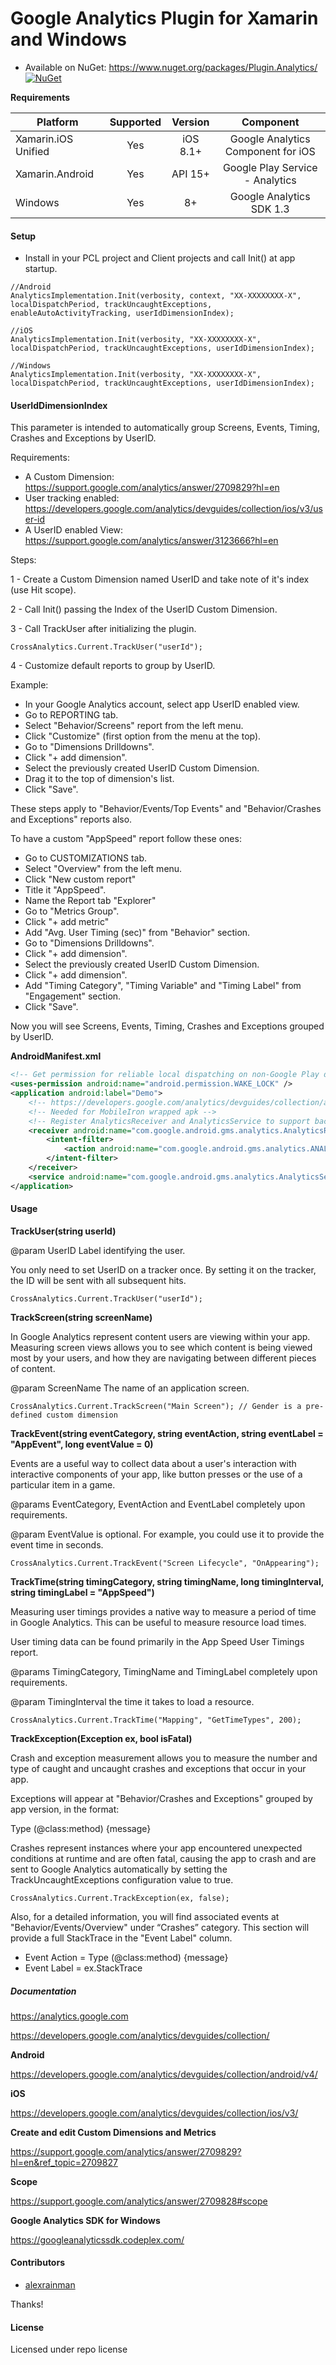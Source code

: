 # Google Analytics Plugin for Xamarin and Windows

* Available on NuGet: https://www.nuget.org/packages/Plugin.Analytics/ [![NuGet](https://img.shields.io/nuget/v/Plugin.Analytics.svg?label=NuGet)](https://www.nuget.org/packages/Plugin.Analytics/)

**Requirements**

|Platform|Supported|Version|Component|
| ------------------- | :-----------: | :-----------: | :------------------: |
|Xamarin.iOS Unified|Yes|iOS 8.1+|Google Analytics Component for iOS|
|Xamarin.Android|Yes|API 15+|Google Play Service - Analytics|
|Windows|Yes|8+|Google Analytics SDK 1.3|

#### Setup

* Install in your PCL project and Client projects and call Init() at app startup.

```
//Android
AnalyticsImplementation.Init(verbosity, context, "XX-XXXXXXXX-X", localDispatchPeriod, trackUncaughtExceptions, enableAutoActivityTracking, userIdDimensionIndex);

//iOS
AnalyticsImplementation.Init(verbosity, "XX-XXXXXXXX-X", localDispatchPeriod, trackUncaughtExceptions, userIdDimensionIndex);

//Windows
AnalyticsImplementation.Init(verbosity, "XX-XXXXXXXX-X", localDispatchPeriod, trackUncaughtExceptions, userIdDimensionIndex);
```

#### UserIdDimensionIndex

This parameter is intended to automatically group Screens, Events, Timing, Crashes and Exceptions by UserID.

Requirements:

- A Custom Dimension: https://support.google.com/analytics/answer/2709829?hl=en
- User tracking enabled: https://developers.google.com/analytics/devguides/collection/ios/v3/user-id
- A UserID enabled View: https://support.google.com/analytics/answer/3123666?hl=en

Steps:

1 - Create a Custom Dimension named UserID and take note of it's index (use Hit scope).

2 - Call Init() passing the Index of the UserID Custom Dimension.

3 - Call TrackUser after initializing the plugin.

```
CrossAnalytics.Current.TrackUser("userId");
```

4 - Customize default reports to group by UserID.

Example:

- In your Google Analytics account, select app UserID enabled view.
- Go to REPORTING tab.
- Select "Behavior/Screens" report from the left menu.
- Click "Customize" (first option from the menu at the top).
- Go to "Dimensions Drilldowns".
- Click "+ add dimension".
- Select the previously created UserID Custom Dimension.
- Drag it to the top of dimension's list.
- Click "Save".

These steps apply to "Behavior/Events/Top Events" and "Behavior/Crashes and Exceptions" reports also.

To have a custom "AppSpeed" report follow these ones:

- Go to CUSTOMIZATIONS tab.
- Select "Overview" from the left menu.
- Click "New custom report"
- Title it "AppSpeed".
- Name the Report tab "Explorer"
- Go to "Metrics Group".
- Click "+ add metric"
- Add "Avg. User Timing (sec)" from "Behavior" section.
- Go to "Dimensions Drilldowns".
- Click "+ add dimension".
- Select the previously created UserID Custom Dimension.
- Click "+ add dimension".
- Add "Timing Category", "Timing Variable" and "Timing Label" from "Engagement" section.
- Click "Save".

Now you will see Screens, Events, Timing, Crashes and Exceptions grouped by UserID.

**AndroidManifest.xml**

```xml
<!-- Get permission for reliable local dispatching on non-Google Play devices. -->
<uses-permission android:name="android.permission.WAKE_LOCK" />
<application android:label="Demo">
	<!-- https://developers.google.com/analytics/devguides/collection/android/v4/dispatch#background -->
	<!-- Needed for MobileIron wrapped apk -->
	<!-- Register AnalyticsReceiver and AnalyticsService to support background dispatching on non-Google Play devices. -->
	<receiver android:name="com.google.android.gms.analytics.AnalyticsReceiver" android:enabled="true">
		<intent-filter>
			<action android:name="com.google.android.gms.analytics.ANALYTICS_DISPATCH" />
		</intent-filter>
	</receiver>
	<service android:name="com.google.android.gms.analytics.AnalyticsService" android:enabled="true" android:exported="false" />
</application>
```

#### Usage

**TrackUser(string userId)**

@param UserID Label identifying the user.

You only need to set UserID on a tracker once. By setting it on the tracker, the ID will be sent with all subsequent hits.

```
CrossAnalytics.Current.TrackUser("userId");
```

**TrackScreen(string screenName)**

In Google Analytics represent content users are viewing within your app. Measuring screen views allows you to see which content is being viewed most by your users, and how they are navigating between different pieces of content.

@param ScreenName The name of an application screen.

```
CrossAnalytics.Current.TrackScreen("Main Screen"); // Gender is a pre-defined custom dimension
```
           
**TrackEvent(string eventCategory, string eventAction, string eventLabel = "AppEvent", long eventValue = 0)**

Events are a useful way to collect data about a user's interaction with interactive components of your app, like button presses or the use of a particular item in a game.

@params EventCategory, EventAction and EventLabel completely upon requirements.

@param EventValue is optional. For example, you could use it to provide the event time in seconds.

```
CrossAnalytics.Current.TrackEvent("Screen Lifecycle", "OnAppearing");
```

**TrackTime(string timingCategory, string timingName, long timingInterval, string timingLabel = "AppSpeed")**

Measuring user timings provides a native way to measure a period of time in Google Analytics. This can be useful to measure resource load times.

User timing data can be found primarily in the App Speed User Timings report.

@params TimingCategory, TimingName and TimingLabel completely upon requirements.

@param TimingInterval the time it takes to load a resource.

```
CrossAnalytics.Current.TrackTime("Mapping", "GetTimeTypes", 200);
```

**TrackException(Exception ex, bool isFatal)**

Crash and exception measurement allows you to measure the number and type of caught and uncaught crashes and exceptions that occur in your app.

Exceptions will appear at "Behavior/Crashes and Exceptions" grouped by app version, in the format:

Type (@class:method) {message}

Crashes represent instances where your app encountered unexpected conditions at runtime and are often fatal, causing the app to crash and are sent to Google Analytics automatically by setting the TrackUncaughtExceptions configuration value to true.

```
CrossAnalytics.Current.TrackException(ex, false);
```

Also, for a detailed information, you will find associated events at "Behavior/Events/Overview" under “Crashes” category. This section will provide a full StackTrace in the "Event Label" column.

- Event Action = Type (@class:method) {message} 
- Event Label = ex.StackTrace

##### Documentation

https://analytics.google.com

https://developers.google.com/analytics/devguides/collection/

**Android**

https://developers.google.com/analytics/devguides/collection/android/v4/

**iOS**

https://developers.google.com/analytics/devguides/collection/ios/v3/

**Create and edit Custom Dimensions and Metrics**

https://support.google.com/analytics/answer/2709829?hl=en&ref_topic=2709827

**Scope**

https://support.google.com/analytics/answer/2709828#scope

**Google Analytics SDK for Windows**

https://googleanalyticssdk.codeplex.com/

#### Contributors
* [alexrainman](https://github.com/alexrainman)

Thanks!

#### License
Licensed under repo license
